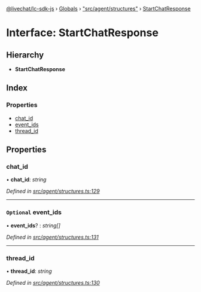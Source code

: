 [@livechat/lc-sdk-js](../README.md) › [Globals](../globals.md) › ["src/agent/structures"](../modules/_src_agent_structures_.md) › [StartChatResponse](_src_agent_structures_.startchatresponse.md)

# Interface: StartChatResponse

## Hierarchy

* **StartChatResponse**

## Index

### Properties

* [chat_id](_src_agent_structures_.startchatresponse.md#chat_id)
* [event_ids](_src_agent_structures_.startchatresponse.md#optional-event_ids)
* [thread_id](_src_agent_structures_.startchatresponse.md#thread_id)

## Properties

###  chat_id

• **chat_id**: *string*

*Defined in [src/agent/structures.ts:129](https://github.com/livechat/lc-sdk-js/blob/3cb601c/src/agent/structures.ts#L129)*

___

### `Optional` event_ids

• **event_ids**? : *string[]*

*Defined in [src/agent/structures.ts:131](https://github.com/livechat/lc-sdk-js/blob/3cb601c/src/agent/structures.ts#L131)*

___

###  thread_id

• **thread_id**: *string*

*Defined in [src/agent/structures.ts:130](https://github.com/livechat/lc-sdk-js/blob/3cb601c/src/agent/structures.ts#L130)*
